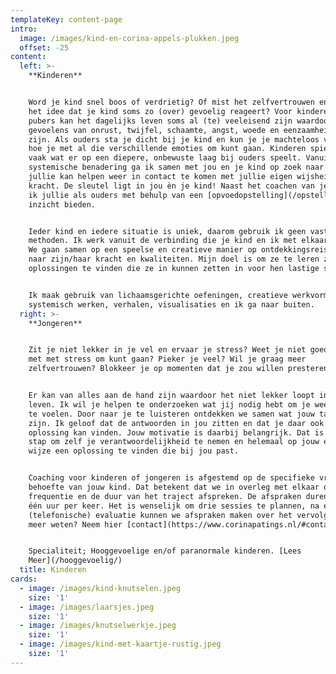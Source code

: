 ```yaml
---
templateKey: content-page
intro:
  image: /images/kind-en-corina-appels-plukken.jpeg
  offset: -25
content:
  left: >-
    **Kinderen**


    Word je kind snel boos of verdrietig? Of mist het zelfvertrouwen en heb je
    het idee dat je kind soms zo (over) gevoelig reageert? Voor kinderen en
    pubers kan het dagelijks leven soms al (te) veeleisend zijn waardoor er
    gevoelens van onrust, twijfel, schaamte, angst, woede en eenzaamheid kunnen
    zijn. Als ouders sta je dicht bij je kind en kun je je machteloos voelen in
    hoe je met al die verschillende emoties om kunt gaan. Kinderen spiegelen
    vaak wat er op een diepere, onbewuste laag bij ouders speelt. Vanuit mijn
    systemische benadering ga ik samen met jou en je kind op zoek naar dat wat
    jullie kan helpen weer in contact te komen met jullie eigen wijsheid en
    kracht. De sleutel ligt in jou èn je kind! Naast het coachen van je kind kan
    ik jullie als ouders met behulp van een [opvoedopstelling](/opstellingen/)
    inzicht bieden.


    Ieder kind en iedere situatie is uniek, daarom gebruik ik geen vaste
    methoden. Ik werk vanuit de verbinding die je kind en ik met elkaar aangaan.
    We gaan samen op een speelse en creatieve manier op ontdekkingsreis, op zoek
    naar zijn/haar kracht en kwaliteiten. Mijn doel is om ze te leren zelf
    oplossingen te vinden die ze in kunnen zetten in voor hen lastige situaties.


    Ik maak gebruik van lichaamsgerichte oefeningen, creatieve werkvormen,
    systemisch werken, verhalen, visualisaties en ik ga naar buiten.
  right: >-
    **Jongeren**


    Zit je niet lekker in je vel en ervaar je stress? Weet je niet goed hoe je
    met met stress om kunt gaan? Pieker je veel? Wil je graag meer
    zelfvertrouwen? Blokkeer je op momenten dat je zou willen presteren?


    Er kan van alles aan de hand zijn waardoor het niet lekker loopt in je
    leven. Ik wil je helpen te onderzoeken wat jij nodig hebt om je weer happy
    te voelen. Door naar je te luisteren ontdekken we samen wat jouw talenten
    zijn. Ik geloof dat de antwoorden in jou zitten en dat je daar ook de
    oplossing kan vinden. Jouw motivatie is daarbij belangrijk. Dat is de eerste
    stap om zelf je verantwoordelijkheid te nemen en helemaal op jouw eigen
    wijze een oplossing te vinden die bij jou past.


    Coaching voor kinderen of jongeren is afgestemd op de specifieke vraag en
    behoefte van jouw kind. Dat betekent dat we in overleg met elkaar de
    frequentie en de duur van het traject afspreken. De afspraken duren maximaal
    één uur per keer. Het is wenselijk om drie sessies te plannen, na een korte
    (telefonische) evaluatie kunnen we afspraken maken over het vervolg. Wil je
    meer weten? Neem hier [contact](https://www.corinapatings.nl/#contact) op.


    Specialiteit; Hooggevoelige en/of paranormale kinderen. [Lees
    Meer](/hooggevoelig/)
  title: Kinderen
cards:
  - image: /images/kind-knutselen.jpeg
    size: '1'
  - image: /images/laarsjes.jpeg
    size: '1'
  - image: /images/knutselwerkje.jpeg
    size: '1'
  - image: /images/kind-met-kaartje-rustig.jpeg
    size: '1'
---
```


